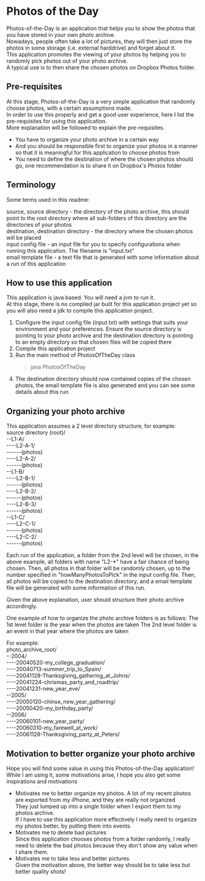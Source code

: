 Photos of the Day
=

Photos-of-the-Day is an application that helps you to show the photos that you have stored in your own photo archive.  
Nowadays, people often take a lot of pictures, they will then just store the photos in some storage (i.e. external harddrive) and forget about it.  
This application promotes the viewing of your photos by helping you to randomly pick photos out of your photo archive.  
A typical use is to then share the chosen photos on Dropbox Photos folder.  

Pre-requisites
-

At this stage, Photos-of-the-Day is a very simple application that randomly choose photos, with a certain assumptions made.  
In order to use this properly and get a good user experience, here I list the pre-requisites for using this application.  
More explanation will be followed to explain the pre-requisites.  

* You have to organize your photo archive in a certain way
* And you should be responsible first to organize your photos in a manner so that it is meaningful for this application to choose photos from
* You need to define the destination of where the chosen photos should go, one recommendation is to share it on Dropbox's Photos folder

Terminology
-

Some terms used in this readme:

source, source directory - the directory of the photo archive, this should point to the root directory where all sub-folders of this directory are the directories of your photos  
destination, destination directory - the directory where the chosen photos will be placed  
input config file - an input file for you to specify configurations when running this application. The filename is "input.txt"  
email template file - a text file that is generated with some information about a run of this application  

How to use this application
-

This application is java based. You will need a jvm to run it.  
At this stage, there is no compiled jar built for this application project yet so you will also need a jdk to compile this application project.

1. Configure the input config file (input.txt) with settings that suits your environment and your preferences. Ensure the source directory is pointing to your photo archive and the destination directory is pointing to an empty directory so that chosen files will be copied there
2. Compile this application project
3. Run the main method of PhotosOfTheDay class
	>java PhotosOfTheDay
4. The destination directory should now contained copies of the chosen photos, the email template file is also generated and you can see some details about this run

Organizing your photo archive
-

This application assumes a 2 level directory structure, for example:  
source directory (root)/  
--L1-A/  
----L2-A-1/  
------(photos)  
----L2-A-2/  
------(photos)  
--L1-B/  
----L2-B-1/  
------(photos)  
----L2-B-2/  
------(photos)  
----L2-B-3/  
------(photos)  
--L1-C/  
----L2-C-1/  
------(photos)  
----L2-C-2/  
------(photos)  

Each run of the application, a folder from the 2nd level will be chosen, in the above example, all folders with name "L2-*" have a fair chance of being chosen.
Then, all photos in that folder will be randomly chosen, up to the number specified in "howManyPhotosToPick" in the input config file.
Then, all photos will be copied to the destination directory, and a email template file will be generated with some information of this run.

Given the above explanation, user should structure their photo archive accordingly.

One example of how to organize the photo archive folders is as follows:
The 1st level folder is the year when the photos are taken
The 2nd level folder is an event in that year where the photos are taken

For example:  
photo_archive_root/  
--2004/  
----20040520-my_college_graduation/  
----20040713-summer_trip_to_Spain/  
----20041128-Thanksgiving_gathering_at_Johns/  
----20041224-chrismas_party_and_roadtrip/  
----20041231-new_year_eve/  
--2005/  
----20050120-chinse_new_year_gathering/  
----20050420-my_birthday_party/  
--2006/  
----20060101-new_year_party/  
----20060310-my_farewell_at_work/  
----20061128-Thanksgiving_party_at_Peters/  
	
Motivation to better organize your photo archive
-

Hope you will find some value in using this Photos-of-the-Day application!
While I am using it, some motivations arise, I hope you also get some inspirations and motivations

* Motivates me to better organize my photos. A lot of my recent photos are exported from my iPhone, and they are really not organized    
They just lumped up into a single folder when I export them to my photos archive.  
If I have to use this application more effectively I really need to organize my photos better, by putting them into events.  
* Motivates me to delete bad pictures  
Since this application chooses photos from a folder randomly, I really need to delete the bad photos because they don't show any value when I share them.  
* Motivates me to take less and better pictures  
Given the motivation above, the better way should be to take less but better quality shots!  
